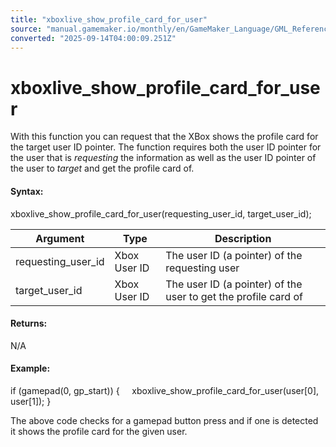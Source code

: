 ```yaml
---
title: "xboxlive_show_profile_card_for_user"
source: "manual.gamemaker.io/monthly/en/GameMaker_Language/GML_Reference/UWP_And_XBox_Live/Users_And_Accounts/xboxlive_show_profile_card_for_user.htm"
converted: "2025-09-14T04:00:09.251Z"
---
```


# xboxlive\_show\_profile\_card\_for\_user

With this function you can request that the XBox shows the profile card for the target user ID pointer. The function requires both the user ID pointer for the user that is _requesting_ the information as well as the user ID pointer of the user to _target_ and get the profile card of.

#### Syntax:

xboxlive\_show\_profile\_card\_for\_user(requesting\_user\_id, target\_user\_id);

| Argument | Type | Description |
| --- | --- | --- |
| requesting_user_id | Xbox User ID | The user ID (a pointer) of the requesting user |
| target_user_id | Xbox User ID | The user ID (a pointer) of the user to get the profile card of |

#### Returns:

N/A

#### Example:

if (gamepad(0, gp\_start))
{
    xboxlive\_show\_profile\_card\_for\_user(user\[0\], user\[1\]);
}

The above code checks for a gamepad button press and if one is detected it shows the profile card for the given user.